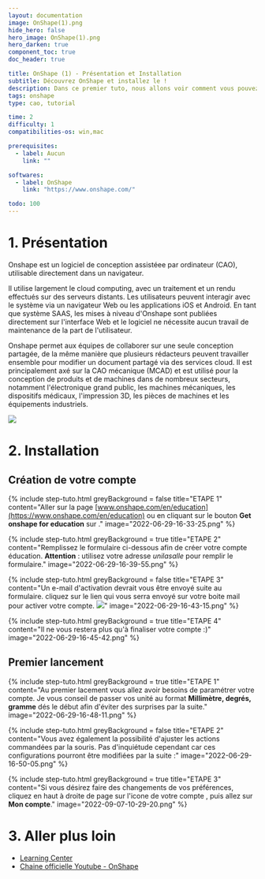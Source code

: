 ```yaml
---
layout: documentation
image: OnShape(1).png
hide_hero: false
hero_image: OnShape(1).png
hero_darken: true
component_toc: true
doc_header: true

title: OnShape (1) - Présentation et Installation
subtitle: Découvrez OnShape et installez le !
description: Dans ce premier tuto, nous allons voir comment vous pouvez installer OnShape.
tags: onshape
type: cao, tutorial

time: 2
difficulty: 1
compatibilities-os: win,mac

prerequisites:
  - label: Aucun
    link: ""

softwares: 
  - label: OnShape
    link: "https://www.onshape.com/"

todo: 100
---
```


# 1. Présentation

Onshape est un logiciel de conception assistéee par ordinateur (CAO), utilisable directement dans un navigateur. 

Il utilise largement le cloud computing, avec un traitement et un rendu effectués sur des serveurs distants. Les utilisateurs peuvent interagir avec le système via un navigateur Web ou les applications iOS et Android. En tant que système SAAS, les mises à niveau d'Onshape sont publiées directement sur l'interface Web et le logiciel ne nécessite aucun travail de maintenance de la part de l'utilisateur.

Onshape permet aux équipes de collaborer sur une seule conception partagée, de la même manière que plusieurs rédacteurs peuvent travailler ensemble pour modifier un document partagé via des services cloud. Il est principalement axé sur la CAO mécanique (MCAD) et est utilisé pour la conception de produits et de machines dans de nombreux secteurs, notamment l'électronique grand public, les machines mécaniques, les dispositifs médicaux, l'impression 3D, les pièces de machines et les équipements industriels.

![](2022-09-08-11-29-20.png)

# 2. Installation 

## Création de votre compte

{% include step-tuto.html 
greyBackground = false
title="ETAPE 1"
content="Aller sur la page [www.onshape.com/en/education](https://www.onshape.com/en/education) ou en cliquant sur le bouton **Get onshape for education** sur [](www.onshape.com)." 
image="2022-06-29-16-33-25.png" %}

{% include step-tuto.html 
greyBackground = true
title="ETAPE 2"
content="Remplissez le formulaire ci-dessous afin de créer votre compte éducation. **Attention** : utilisez votre adresse *unilasalle* pour remplir le formulaire." 
image="2022-06-29-16-39-55.png" %}

{% include step-tuto.html 
greyBackground = false
title="ETAPE 3"
content="Un e-mail d'activation devrait vous être envoyé suite au formulaire. cliquez sur le lien qui vous serra envoyé sur votre boite mail pour activer votre compte.
![](2022-06-29-16-44-41.png)" 
image="2022-06-29-16-43-15.png" %}

{% include step-tuto.html 
greyBackground = true
title="ETAPE 4"
content="Il ne vous restera plus qu'à finaliser votre compte :)" 
image="2022-06-29-16-45-42.png" %}

## Premier lancement

{% include step-tuto.html 
greyBackground = true
title="ETAPE 1"
content="Au premier lacement vous allez avoir besoins de paramétrer votre compte. Je vous conseil de passer vos unité au format **Millimètre, degrés, gramme** dés le début afin d'éviter des surprises par la suite." 
image="2022-06-29-16-48-11.png" %}

{% include step-tuto.html 
greyBackground = false
title="ETAPE 2"
content="Vous avez également la possibilité d'ajuster les actions commandées par la souris. Pas d'inquiétude cependant car ces configurations pourront être modifiées par la suite :" 
image="2022-06-29-16-50-05.png" %}

{% include step-tuto.html 
greyBackground = true
title="ETAPE 3"
content="Si vous désirez faire des changements de vos préférences, cliquez en haut à droite de page sur l'icone de votre compte , puis allez sur **Mon compte**." 
image="2022-09-07-10-29-20.png" %}

# 3. Aller plus loin

- [Learning Center](https://learn.onshape.com)
- [Chaine officielle Youtube - OnShape](https://www.youtube.com/c/OnshapeInc)
